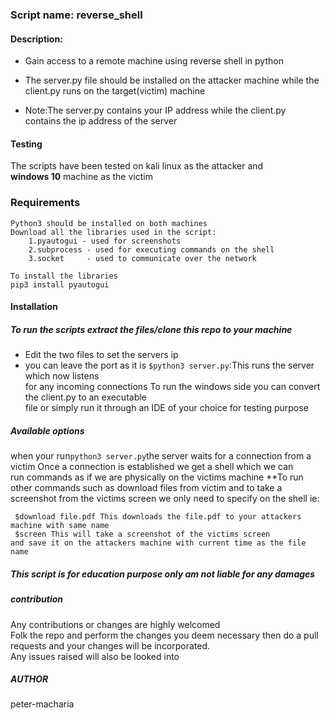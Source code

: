 ### Script name: reverse_shell
#### Description:
* Gain access to a remote machine using reverse shell in python
* The server.py file should be installed on the attacker
machine while the client.py runs on the target(victim) machine

* Note:The server.py contains your IP address while the client.py <br>
contains the ip address of the server</b>

#### Testing
The scripts have been tested on  kali linux as the attacker and <br><b>windows 10</b> machine as the victim
### Requirements
```
Python3 should be installed on both machines
Download all the libraries used in the script:
	1.pyautogui - used for screenshots
	2.subprocess - used for executing commands on the shell
	3.socket     - used to communicate over the network
	
To install the libraries
pip3 install pyautogui
````
#### Installation

##### To run the scripts extract the files/clone this repo to your machine
* Edit the two files to set the servers ip
* you can leave the port as it is
```$python3 server.py```:This runs the server which now listens<br>
for any incoming connections
To run the windows side you can convert the client.py to an executable<br>file or simply run it through an IDE of your choice for testing purpose
##### Available options
when your run```python3 server.py```the server waits for 
a connection from a victim
Once a connection is established we get a shell which we can <br> run
commands as if we are physically on the victims machine
**To run other commands such as download files from victim
and to take a screenshot from the victims screen
we only need to specify on the shell ie:
```
 $download file.pdf This downloads the file.pdf to your attackers machine with same name
 $screen This will take a screenshot of the victims screen
and save it on the attackers machine with current time as the file name
```
##### This script is for education purpose only am not liable for any damages

##### contribution
Any contributions or changes are highly welcomed<br>Folk the repo and perform the changes you deem necessary then do a pull requests 
and your changes will be incorporated.<br>Any issues raised will also be looked into
##### AUTHOR
peter-macharia

